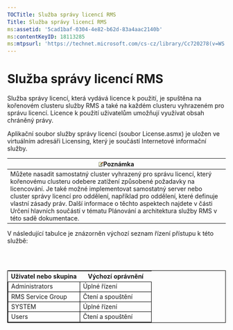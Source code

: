 ```yaml
---
TOCTitle: Služba správy licencí RMS
Title: Služba správy licencí RMS
ms:assetid: '5cad1baf-0304-4e82-b62d-83a4aac2140b'
ms:contentKeyID: 18113285
ms:mtpsurl: 'https://technet.microsoft.com/cs-cz/library/Cc720278(v=WS.10)'
---
```


Služba správy licencí RMS
=========================

Služba správy licencí, která vydává licence k použití, je spuštěna na kořenovém clusteru služby RMS a také na každém clusteru vyhrazeném pro správu licencí. Licence k použití uživatelům umožňují využívat obsah chráněný právy.

Aplikační soubor služby správy licencí (soubor License.asmx) je uložen ve virtuálním adresáři Licensing, který je součástí Internetové informační služby.

| ![](images/Cc720278.note(WS.10).gif)Poznámka                                                                                                                                                                                                                                                                                                                                                                            |
|------------------------------------------------------------------------------------------------------------------------------------------------------------------------------------------------------------------------------------------------------------------------------------------------------------------------------------------------------------------------------------------------------------------------------------------------------|
| Můžete nasadit samostatný cluster vyhrazený pro správu licencí, který kořenovému clusteru odebere zatížení způsobené požadavky na licencování. Je také možné implementovat samostatný server nebo cluster správy licencí pro oddělení, například pro oddělení, které definuje vlastní zásady práv. Další informace o těchto aspektech najdete v části Určení hlavních součástí v tématu Plánování a architektura služby RMS v této sadě dokumentace. |

V následující tabulce je znázorněn výchozí seznam řízení přístupu k této službě:

###  

 
<table style="border:1px solid black;">
<colgroup>
<col width="50%" />
<col width="50%" />
</colgroup>
<thead>
<tr class="header">
<th>Uživatel nebo skupina</th>
<th>Výchozí oprávnění</th>
</tr>
</thead>
<tbody>
<tr class="odd">
<td style="border:1px solid black;">Administrators</td>
<td style="border:1px solid black;">Úplné řízení</td>
</tr>
<tr class="even">
<td style="border:1px solid black;">RMS Service Group</td>
<td style="border:1px solid black;">Čtení a spouštění</td>
</tr>
<tr class="odd">
<td style="border:1px solid black;">SYSTEM</td>
<td style="border:1px solid black;">Úplné řízení</td>
</tr>
<tr class="even">
<td style="border:1px solid black;">Users</td>
<td style="border:1px solid black;">Čtení a spouštění</td>
</tr>
</tbody>
</table>

